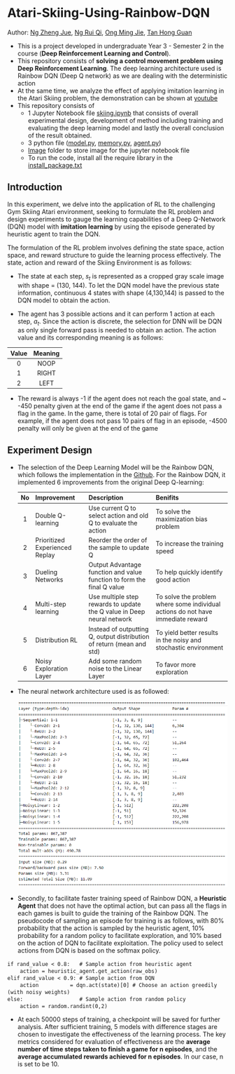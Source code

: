 # Atari-Skiing-Using-Rainbow-DQN
Author: [Ng Zheng Jue](https://github.com/xinjue37), [Ng Rui Qi](https://github.com/Ruiqi2002), [Ong Ming Jie](https://github.com/ethanong98), [Tan Hong Guan](https://github.com/tanhg1116)

* This is a project developed in undergraduate Year 3 - Semester 2 in the course (**Deep Reinforcement Learning and Control**).
* This repository consists of **solving a control movement problem using Deep Reinforcement Learning**. The deep learning architecture used is Rainbow DQN (Deep Q network) as we are dealing with the deterministic action
* At the same time, we analyze the effect of applying imitation learning in the Atari Skiing problem, the demonstration can be shown at [youtube](https://youtu.be/9t5emH0xPSo)
* This repository consists of
  * 1 Jupyter Notebook file [skiing.ipynb](https://github.com/xinjue37/Undergraduate-Y3S2-Atari-Skiing-Using-Deep-Q-Network-Rainbow/blob/main/skiing.ipynb) that consists of overall experimental design, development of method including training and evaluating the deep learning model and lastly the overall conclusion of the result obtained.
  * 3 python file ([model.py](https://github.com/xinjue37/Undergraduate-Y3S2-Atari-Skiing-Using-Deep-Q-Network-Rainbow/blob/main/model.py), [memory.py](https://github.com/xinjue37/Undergraduate-Y3S2-Atari-Skiing-Using-Deep-Q-Network-Rainbow/blob/main/memory.py), [agent.py](https://github.com/xinjue37/Undergraduate-Y3S2-Atari-Skiing-Using-Deep-Q-Network-Rainbow/blob/main/agent.py))
  * [Image](https://github.com/xinjue37/Undergraduate-Y3S2-Atari-Skiing-Using-Deep-Q-Network-Rainbow/blob/main/Image) folder to store image for the jupyter notebook file
  * To run the code, install all the require library in the [install_package.txt](https://github.com/xinjue37/Undergraduate-Y3S2-Atari-Skiing-Using-Deep-Q-Network-Rainbow/blob/main/install_package.txt)
 
## Introduction
In this experiment, we delve into the application of RL to the challenging Gym Skiing Atari environment, seeking to formulate the RL problem and design experiments to gauge the learning capabilities of a Deep Q-Network (DQN) model with __imitation learning__ by using the episode generated by heuristic agent to train the DQN. 

The formulation of the RL problem involves defining the state space, action space, and reward structure to guide the learning process effectively. The state, action and reward of the Skiing Environment is as follows:
* The state at each step, $s_t$ is represented as a cropped gray scale image with shape = (130, 144). To let the DQN model have the previous state information, continuous 4 states with shape (4,130,144) is passed to the DQN model to obtain the action.

* The agent has 3 possible actions and it can perform 1 action at each step, $a_t$. Since the action is discrete, the selection for DNN will be DQN as only single forward pass is needed to obtain an action. The action value and its corresponding meaning is as follows:

| Value | Meaning |
|:-:|:-:|
| 0     | NOOP    |
| 1     | RIGHT   |
| 2     | LEFT    |

* The reward is always -1 if the agent does not reach the goal state, and ~ -450 penalty given at the end of the game if the agent does not pass a flag in the game. In the game, there is total of 20 pair of flags. For example, if the agent does not pass 10 pairs of flag in an episode, -4500 penalty will only be given at the end of the game

## Experiment Design
* The selection of the Deep Learning Model will be the Rainbow DQN, which follows the implementation in the [Github](https://github.com/Kaixhin/Rainbow). For the Rainbow DQN, it implemented 6 improvements from the original Deep Q-learning:

    |No|Improvement|Description|Benifits|
    |:-:|:--|:--|:--|
    |1|Double Q-learning|Use current Q to select action and old Q to evaluate the action|To solve the maximization bias problem|
    |2|Prioritized Experienced Replay|Reorder the order of the sample to update Q |To increase the training speed|
    |3|Dueling Networks|Output Advantage function and value function to form the final Q value|To help quickly identify good action|
    |4|Multi-step learning|Use multiple step rewards to update the Q value in Deep neural network|To solve the problem where some individual actions do not have immediate reward|
    |5|Distribution RL|Instead of outputting Q, output distribution of return (mean and std) |To yield better results in the noisy and stochastic environment|
    |6|Noisy Exploration Layer|Add some random noise to the Linear Layer |To favor more exploration|

* The neural network architecture used is as followed:

    <img src="Image/DQN_Skiing.png" width=600px>

* Secondly, to facilitate faster training speed of Rainbow DQN, a __Heuristic Agent__ that does not have the optimal action, but can pass all the flags in each games is built to guide the training of the Rainbow DQN. The pseudocode of sampling an episode for training is as follows, with 80% probability that the action is sampled by the heuristic agent, 10% probability for a random policy to facilitate exploration, and 10% based on the action of DQN to facilitate exploitation. The policy used to select actions from DQN is based on the softmax policy.
```
if rand_value < 0.8:   # Sample action from heuristic agent
    action = heuristic_agent.get_action(raw_obs)
elif rand_value < 0.9: # Sample action from DQN
    action          = dqn.act(state)[0] # Choose an action greedily (with noisy weights)         
else:                  # Sample action from random policy
    action = random.randint(0,2)
```
* At each 50000 steps of training, a checkpoint will be saved for further analysis. After sufficient training, 5 models with difference stages are chosen to investigate the effectiveness of the learning process. The key metrics considered for evaluation of effectiveness are the __average number of time steps taken to finish a game for n episodes__, and the __average accumulated rewards achieved for n episodes__. In our case, n is set to be 10.
